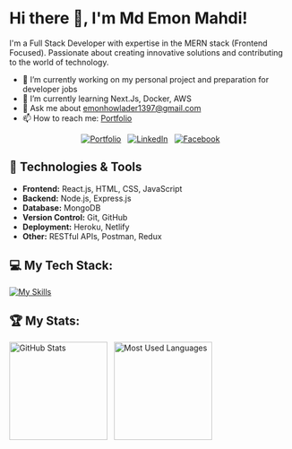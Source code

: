 # Hi there 👋, I'm Md Emon Mahdi!

I'm a Full Stack Developer with expertise in the MERN stack (Frontend Focused). Passionate about creating innovative solutions and contributing to the world of technology.

- 🔭 I’m currently working on my personal project and preparation for developer jobs
- 🌱 I’m currently learning Next.Js, Docker, AWS
- 💬 Ask me about emonhowlader1397@gmail.com
- 📫 How to reach me: [Portfolio](https://devemonmahdi.netlify.app/)

<div align="center">

[![Portfolio](https://skillicons.dev/icons?i=ros)](https://devemonmahdi.netlify.app/) &nbsp;
[![LinkedIn](https://skillicons.dev/icons?i=linkedin)](https://www.linkedin.com/in/emon-howlader-dev97/) &nbsp;
[![Facebook](https://skillicons.dev/icons?i=facebook)](https://www.facebook.com/mdemon.mahdi7700)

</div>

## 🔧 Technologies & Tools

- **Frontend:** React.js, HTML, CSS, JavaScript
- **Backend:** Node.js, Express.js
- **Database:** MongoDB
- **Version Control:** Git, GitHub
- **Deployment:** Heroku, Netlify
- **Other:** RESTful APIs, Postman, Redux

## 💻 My Tech Stack:

[![My Skills](https://skillicons.dev/icons?i=html,css,javascript,react,nodejs,expressjs,mongodb,firebase,nextjs,typescript,bootstrap,tailwindcss)](https://skillicons.dev)

## 🏆 My Stats:

<p>
    <img height=175 alt="GitHub Stats" src="https://github-readme-stats.vercel.app/api?username=emonmahdi&show_icons=true&count_private=true&theme=highcontrast" />&nbsp;&nbsp;
    <img height=175 alt="Most Used Languages" src="https://github-readme-stats.vercel.app/api/top-langs/?username=emonmahdi&layout=compact&theme=radical" />&nbsp;&nbsp;
</p>

